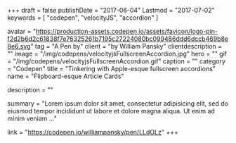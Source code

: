 +++
draft = false
publishDate = "2017-06-04"
Lastmod = "2017-07-02"
keywords = [ "codepen", "velocityJS", "accordion" ]

avatar = "https://production-assets.codepen.io/assets/favicon/logo-pin-f2d2b6d2c61838f7e76325261b7195c27224080bc099486ddd6dccb469b8e8e6.svg"
tag = "A Pen by"
client = "by William Pansky"
clientdescription = ""
image = "/img/codepens/velocityjsFullscreenAccordion.jpg"
hero = ""
gif = "/img/codepens/velocityjsFullscreenAccordion.gif"
caption = ""
category = "Codepen"
title = "Tinkering with Apple-esque fullscreen accordions"
name = "Flipboard-esque Article Cards"

description = ""

summary = "Lorem ipsum dolor sit amet, consectetur adipisicing elit, sed do eiusmod tempor incididunt ut labore et dolore magna aliqua. Ut enim ad minim veniam ..."

link = "https://codepen.io/williampansky/pen/LLdOLz"
+++
